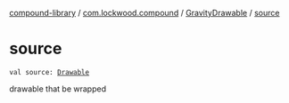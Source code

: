 [compound-library](../../index.md) / [com.lockwood.compound](../index.md) / [GravityDrawable](index.md) / [source](./source.md)

# source

`val source: `[`Drawable`](https://developer.android.com/reference/android/graphics/drawable/Drawable.html)

drawable that be wrapped


